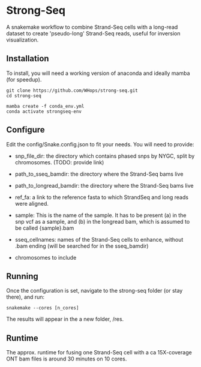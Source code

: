 # Strong-Seq

A snakemake workflow to combine Strand-Seq cells with a long-read dataset to create 'pseudo-long' Strand-Seq reads, useful for inversion visualization. 

## Installation

To install, you will need a working version of anaconda and ideally mamba (for speedup).


```
git clone https://github.com/WHops/strong-seq.git
cd strong-seq

mamba create -f conda_env.yml
conda activate strongseq-env
```

## Configure

Edit the config/Snake.config.json to fit your needs. You will need to provide:

- snp_file_dir: the directory which contains phased snps by NYGC, split by chromosomes. (TODO: provide link)
- path_to_sseq_bamdir: the directory where the Strand-Seq bams live
- path_to_longread_bamdir: the directory where the Strand-Seq bams live
- ref_fa: a link to the reference fasta to which StrandSeq and long reads were aligned.

- sample: This is the name of the sample. It has to be present (a) in the snp vcf as a sample, and (b) in the longread bam, which is assumed to be called {sample}.bam

- sseq_cellnames: names of the Strand-Seq cells to enhance, without .bam ending (will be searched for in the sseq_bamdir)

- chromosomes to include

## Running

Once the configuration is set, navigate to the strong-seq folder (or stay there), and run:
```
snakemake --cores [n_cores]
```

The results will appear in the a new folder, /res. 

## Runtime

The approx. runtime for fusing one Strand-Seq cell with a ca 15X-coverage ONT bam files is around 30 minutes on 10 cores. 


